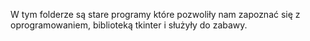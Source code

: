 W tym folderze są stare programy które pozwoliły nam zapoznać się z oprogramowaniem, biblioteką tkinter i służyły do zabawy.
